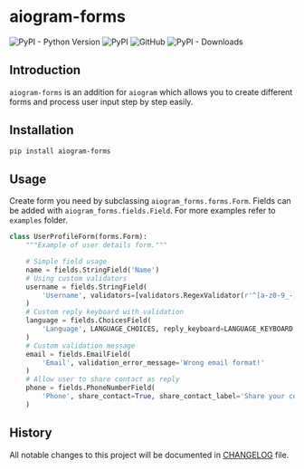 # aiogram-forms
![PyPI - Python Version](https://img.shields.io/pypi/pyversions/aiogram-forms)
![PyPI](https://img.shields.io/pypi/v/aiogram-forms)
![GitHub](https://img.shields.io/github/license/13g10n/aiogram-forms)
![PyPI - Downloads](https://img.shields.io/pypi/dm/aiogram-forms?label=installs)

## Introduction
`aiogram-forms` is an addition for `aiogram` which allows you to create different forms and process user input step by step easily.

## Installation
```bash
pip install aiogram-forms
```

## Usage
Create form you need by subclassing `aiogram_forms.forms.Form`. Fields can be added with `aiogram_forms.fields.Field`. For more examples refer to `examples` folder.
```python
class UserProfileForm(forms.Form):
    """Example of user details form."""

    # Simple field usage
    name = fields.StringField('Name')
    # Using custom validators
    username = fields.StringField(
        'Username', validators=[validators.RegexValidator(r'^[a-z0-9_-]{3,15}$')]
    )
    # Custom reply keyboard with validation
    language = fields.ChoicesField(
        'Language', LANGUAGE_CHOICES, reply_keyboard=LANGUAGE_KEYBOARD
    )
    # Custom validation message
    email = fields.EmailField(
        'Email', validation_error_message='Wrong email format!'
    )
    # Allow user to share contact as reply
    phone = fields.PhoneNumberField(
        'Phone', share_contact=True, share_contact_label='Share your contact'
    )
```

## History
All notable changes to this project will be documented in [CHANGELOG](CHANGELOG.md) file.
